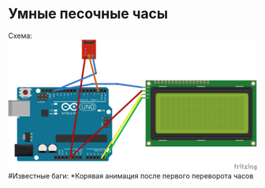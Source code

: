 # Умные песочные часы
Схема:
![CORE_PHOTO](https://github.com/AlexTutorial/SandClock/blob/main/Untitled%20Sketch_bb.png)
#Известные баги:
*Корявая анимация после первого переворота часов 
